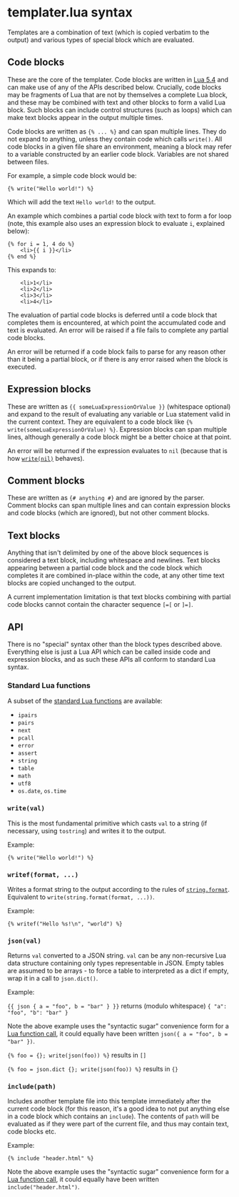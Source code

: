 # templater.lua syntax

Templates are a combination of text (which is copied verbatim to the output) and various types of special block which are evaluated.

## Code blocks

These are the core of the templater. Code blocks are written in [Lua 5.4](https://www.lua.org/manual/5.4/manual.html) and can make use of any of the APIs described below. Crucially, code blocks may be fragments of Lua that are not by themselves a complete Lua block, and these may be combined with text and other blocks to form a valid Lua block. Such blocks can include control structures (such as loops) which can make text blocks appear in the output multiple times.

Code blocks are written as `{% ... %}` and can span multiple lines. They do not expand to anything, unless they contain code which calls `write()`.  All code blocks in a given file share an environment, meaning a block may refer to a variable constructed by an earlier code block. Variables are not shared between files.

For example, a simple code block would be:

```
{% write("Hello world!") %}
```

Which will add the text `Hello world!` to the output.

An example which combines a partial code block with text to form a for loop (note, this example also uses an expression block to evaluate `i`, explained below):

```
{% for i = 1, 4 do %}
    <li>{{ i }}</li>
{% end %}
```

This expands to:
```
    <li>1</li>
    <li>2</li>
    <li>3</li>
    <li>4</li>
```

The evaluation of partial code blocks is deferred until a code block that completes them is encountered, at which point the accumulated code and text is evaluated. An error will be raised if a file fails to complete any partial code blocks.

An error will be returned if a code block fails to parse for any reason other than it being a partial block, or if there is any error raised when the block is executed.

## Expression blocks

These are written as `{{ someLuaExpressionOrValue }}` (whitespace optional) and expand to the result of evaluating any variable or Lua statement valid in the current context. They are equivalent to a code block like `{% write(someLuaExpressionOrValue) %}`. Expression blocks can span multiple lines, although generally a code block might be a better choice at that point.

An error will be returned if the expression evaluates to `nil` (because that is how [`write(nil)`](#writeval) behaves).

## Comment blocks

These are written as `{# anything #}` and are ignored by the parser. Comment blocks can span multiple lines and can contain expression blocks and code blocks (which are ignored), but not other comment blocks.

## Text blocks

Anything that isn't delimited by one of the above block sequences is considered a text block, including whitespace and newlines. Text blocks appearing between a partial code block and the code block which completes it are combined in-place within the code, at any other time text blocks are copied unchanged to the output.

A current implementation limitation is that text blocks combining with partial code blocks cannot contain the character sequence `[=[` or `]=]`.

## API

There is no "special" syntax other than the block types described above. Everything else is just a Lua API which can be called inside code and expression blocks, and as such these APIs all conform to standard Lua syntax.

### Standard Lua functions

A subset of the [standard Lua functions](https://www.lua.org/manual/5.4/contents.html#index) are available:

* `ipairs`
* `pairs`
* `next`
* `pcall`
* `error`
* `assert`
* `string`
* `table`
* `math`
* `utf8`
* `os.date`, `os.time`


### `write(val)`

This is the most fundamental primitive which casts `val` to a string (if necessary, using `tostring`) and writes it to the output.

Example:

`{% write("Hello world!") %}`

### `writef(format, ...)`

Writes a format string to the output according to the rules of [`string.format`](https://www.lua.org/manual/5.4/manual.html#pdf-string.format). Equivalent to `write(string.format(format, ...))`.

Example:

`{% writef("Hello %s!\n", "world") %}`

### `json(val)`

Returns `val` converted to a JSON string. `val` can be any non-recursive Lua data structure containing only types representable in JSON. Empty tables are assumed to be arrays - to force a table to interpreted as a dict if empty, wrap it in a call to `json.dict()`.

Example:

`{{ json { a = "foo", b = "bar" } }}` returns (modulo whitespace) `{ "a": "foo", "b": "bar" }`

Note the above example uses the "syntactic sugar" convenience form for a [Lua function call](https://www.lua.org/manual/5.4/manual.html#3.4.10), it could equally have been written `json({ a = "foo", b = "bar" })`.

`{% foo = {}; write(json(foo)) %}` results in `[]`

`{% foo = json.dict {}; write(json(foo)) %}` results in `{}`

### `include(path)`

Includes another template file into this template immediately after the current code block (for this reason, it's a good idea to not put anything else in a code block which contains an `include`). The contents of `path` will be evaluated as if they were part of the current file, and thus may contain text, code blocks etc.

Example:

`{% include "header.html" %}`

Note the above example uses the "syntactic sugar" convenience form for a [Lua function call](https://www.lua.org/manual/5.4/manual.html#3.4.10), it could equally have been written `include("header.html")`.
